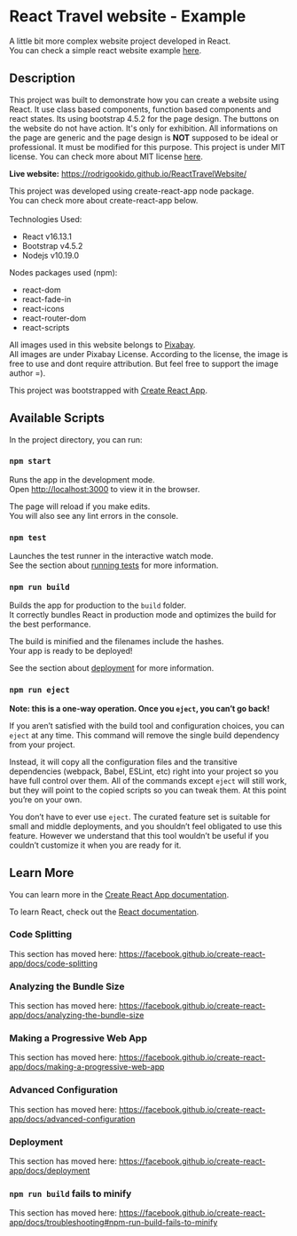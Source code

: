 # React Travel website - Example

A little bit more complex website project developed in React.<br />
You can check a simple react website example [here](https://github.com/RodrigoOkido/ReactWebsite).


## Description

This project was built to demonstrate how you can create a website using React.
It use class based components, function based components and react states. Its using bootstrap 4.5.2 for the page design. The buttons on the website do not have action. It's only for exhibition. All informations on the page are generic and the page design is **NOT** supposed to be ideal or professional. It must be modified for this purpose. This project is under MIT license. You can check more about MIT license [here](https://github.com/RodrigoOkido/ReactTravelWebsite/blob/master/LICENSE).


**Live website:** https://rodrigookido.github.io/ReactTravelWebsite/


This project was developed using create-react-app node package.<br />You can check more about create-react-app below. 
<br />
<br />
Technologies Used:

- React v16.13.1
- Bootstrap v4.5.2
- Nodejs v10.19.0


Nodes packages used (npm): 

- react-dom
- react-fade-in
- react-icons
- react-router-dom
- react-scripts



All images used in this website belongs to [Pixabay](https://pixabay.com/).
<br />
All images are under Pixabay License. According to the license, the image is free to use and dont require attribution. 
But feel free to support the image author =).


This project was bootstrapped with [Create React App](https://github.com/facebook/create-react-app).

## Available Scripts

In the project directory, you can run:

### `npm start`

Runs the app in the development mode.<br />
Open [http://localhost:3000](http://localhost:3000) to view it in the browser.

The page will reload if you make edits.<br />
You will also see any lint errors in the console.

### `npm test`

Launches the test runner in the interactive watch mode.<br />
See the section about [running tests](https://facebook.github.io/create-react-app/docs/running-tests) for more information.

### `npm run build`

Builds the app for production to the `build` folder.<br />
It correctly bundles React in production mode and optimizes the build for the best performance.

The build is minified and the filenames include the hashes.<br />
Your app is ready to be deployed!

See the section about [deployment](https://facebook.github.io/create-react-app/docs/deployment) for more information.

### `npm run eject`

**Note: this is a one-way operation. Once you `eject`, you can’t go back!**

If you aren’t satisfied with the build tool and configuration choices, you can `eject` at any time. This command will remove the single build dependency from your project.

Instead, it will copy all the configuration files and the transitive dependencies (webpack, Babel, ESLint, etc) right into your project so you have full control over them. All of the commands except `eject` will still work, but they will point to the copied scripts so you can tweak them. At this point you’re on your own.

You don’t have to ever use `eject`. The curated feature set is suitable for small and middle deployments, and you shouldn’t feel obligated to use this feature. However we understand that this tool wouldn’t be useful if you couldn’t customize it when you are ready for it.

## Learn More

You can learn more in the [Create React App documentation](https://facebook.github.io/create-react-app/docs/getting-started).

To learn React, check out the [React documentation](https://reactjs.org/).

### Code Splitting

This section has moved here: https://facebook.github.io/create-react-app/docs/code-splitting

### Analyzing the Bundle Size

This section has moved here: https://facebook.github.io/create-react-app/docs/analyzing-the-bundle-size

### Making a Progressive Web App

This section has moved here: https://facebook.github.io/create-react-app/docs/making-a-progressive-web-app

### Advanced Configuration

This section has moved here: https://facebook.github.io/create-react-app/docs/advanced-configuration

### Deployment

This section has moved here: https://facebook.github.io/create-react-app/docs/deployment

### `npm run build` fails to minify

This section has moved here: https://facebook.github.io/create-react-app/docs/troubleshooting#npm-run-build-fails-to-minify
